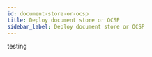 ```yaml
---
id: document-store-or-ocsp
title: Deploy document store or OCSP
sidebar_label: Deploy document store or OCSP
---
```


testing